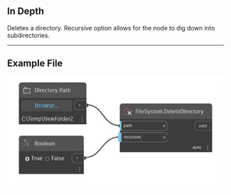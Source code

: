 ## In Depth
Deletes a directory. Recursive option allows for the node to dig down into subdirectories.
___
## Example File

![DeleteDirectory](./DSCore.IO.FileSystem.DeleteDirectory_img.jpg)

